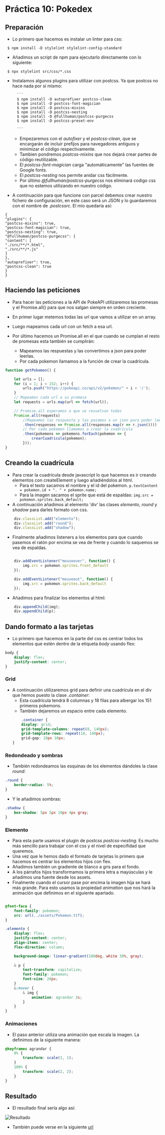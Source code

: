 # Práctica 10: Pokedex
## Preparación
* Lo primero que hacemos es instalar un linter para css:

```
 $ npm install -D stylelint stylelint-config-standard
```
* Añadimos un script de npm para ejecutarlo directamente con lo siguiente:

```
 $ npx stylelint src/css/*.css
``` 
* Instalamos algunos plugins para utilizar con postcss. Ya que postcss no hace nada por si mismo:

        ```
        $ npm install -D autoprefixer postcss-clean
        $ npm install -D postcss-font-magician
        $ npm install -D postcss-mixins
        $ npm install -D postcss-nesting
        $ npm install -D @fullhuman/postcss-purgecss
        $ npm install -D postcss-preset-env

        ```
    * Empezaremos con el *autofixer* y el *postcss-clean*, que se encargarán de incluir prefijos para navegadores antiguos y minimizar el código respectivamente.
    * Tambien pondremos *postcss-mixins* que nos dejará crear partes de código reutilizable.
    * El *postcss-font-magician*  carga "automáticamente" las fuentes de Google fonts.
    * El *postcss-nesting* nos permite anidar css fácilmente.
    * Por último *@fullhuman/postcss-purgecss* nos eliminará codigo css que no estemos utilizando en nuestro código.

* A continuación para que funcione con parcel debemos crear nuestro fichero de configuración, en este caso será un JSON y lo guardaremos con el nombre de *.postcssrc*. El mío quedaría así:

```
{
"plugins": {
"postcss-mixins": true,
"postcss-font-magician": true,
"postcss-nesting": true,
"@fullhuman/postcss-purgecss": {
"content": [
"./src/**/*.html",
"./src/**/*.js"
]
},
"autoprefixer": true,
"postcss-clean": true
}
}
```
## Haciendo las peticiones
* Para hacer las peticiones a la API de PokeAPI utilizaremos las promesas y el  Promise.all() para que nos salgan siempre en orden creciente.

* En primer lugar metemos todas las url que vamos a utilizar en un array.
* Luego mapeamos cada url con un fetch a esa url.
* Por último hacemos un Promise.all en el que cuando se cumplan el resto de promesas esta también se cumplirán:
    * Mapeamos las respuestas y las convertimos a json para poder leerlas.
    * Por cada pokemon llamamos a la función de crear la cuadrícula.

```javascript
function getPokemon() {

    let urls = [];
    for (i = 1; i < 152; i++) {
        urls.push("https://pokeapi.co/api/v2/pokemon/" + i + '/');
    }
    // Mapeamos cada url a su promesa 
    let requests = urls.map(url => fetch(url));

    // Promise.all esperamos a que se resuelvan todas
    Promise.all(requests)
        //Mapeamos las respuesta y las pasamos a un json para poder leerlas
        .then(responses => Promise.all(responses.map(r => r.json())))
        // Por cada pokemon llamamos a crear la cuadrícula
        .then(pokemons => pokemons.forEach(pokemon => {
            crearCuadricula(pokemon);
        }));
}
```

## Creando la cuadrícula
* Para crear la cuadrícula desde javascript lo que hacemos es ir creando elementos con createElement y luego añadiéndolos al html.
    * Para el texto sacamos el nombre y el id del pokemon. ```p.textContent = pokemon.id + ". " + pokemon.name;```
    * Para la imagen sacamos el sprite que está de espaldas: ```img.src = pokemon.sprites.back_default;```
* A continuación añadimos al elemento 'div' las clases *elemento*, *round* y *shadow* para darles formato con css.
```javascript
    div.classList.add("elemento");
    div.classList.add("round");
    div.classList.add("shadow");
```
* Finalmente añadimos listeners a los elementos para que cuando pasemos el ratón por encima se vea de frente y cuando lo saquemos se vea de espaldas.
```javascript

    div.addEventListener("mouseover", function() {
        img.src = pokemon.sprites.front_default
    });

    div.addEventListener("mouseout", function() {
        img.src = pokemon.sprites.back_default
    });
```

* Añadimos para finalizar los elementos al html:
```javascript
    div.appendChild(img);
    div.appendChild(p);
```
## Dando formato a las tarjetas
* Lo primero que hacemos en la parte del css es centrar todos los elementos que estén dentro de la etiqueta *body* usando flex:
```css
body {
    display: flex;
    justify-content: center;
}

```

### Grid
* A continuación utilizaremos grid para definir una cuadrícula en el div que hemos puesto la clase *.container*:
    * Esta cuadrícula tendrá 8 columnas y 18 filas para albergar los 151 primeros pokemons.
    * También dejaremos un espacio entre cada elemento.
    ```css
        .container {
        display: grid;
        grid-template-columns: repeat(8, 140px);
        grid-template-rows: repeat(18, 140px);
        grid-gap: 10px 10px;
    }
    ```
### Redondeado y sombras
* También redondeamos las esquinas de los elementos dándoles la clase *round*:

```css
.round {
    border-radius: 5%;
}
```
* Y le añadimos sombras:
```css
.shadow {
    box-shadow: 5px 5px 10px 4px gray;
}
```
### Elemento
* Para esta parte usamos el plugin de postcss *postcss-nesting*. Es mucho más sencillo para trabajar con el css y el nivel de especifidad que queremos.
* Una vez que le hemos dado el formato de tarjetas lo primero que hacemos es centrar los elementos hijos con flex. 
* Añadimos también un gradiente de blanco a gris para el fondo.
* A los párrafos hijos transformamos la primera letra a mayúsculas y le añadimos una fuente desde los assets.
* Finalmente cuando el cursor pase por encima la imagen hija se hará más grande. Para esto usamos la propiedad 
*animation* que nos hará la animación que definimos en el siguiente apartado.
```css

@font-face {
    font-family: pokemon;
    src: url(../assets/Pokemon.ttf);
}

.elemento {
    display: flex;
    justify-content: center;
    align-items: center;
    flex-direction: column;

    background-image: linear-gradient(180deg, white 30%, gray);
    
    & p {
        text-transform: capitalize;
        font-family: pokemon;
        font-size: 20px;
    }
    &:hover {
        & img {
            animation: agrandar 3s;
        }
    }
}
```
### Animaciones
* El paso anterior utiliza una animación que escala la imagen. La definimos de la siguiente manera:
```css
@keyframes agrandar {
    0% {
        transform: scale(1, 1);
    }
    100% {
        transform: scale(2, 2);
    }
}
```

## Resultado

* El resultado final sería algo así:

![Resultado](https://github.com/ULL-ESIT-DSI-1920/dsi-p4-pokedex-alu0100944723/blob/master/src/assets/Capturas_Readme/Resultado.gif)

* También puede verse en la siguiente [url](https://ull-esit-dsi-1920.github.io/dsi-p4-pokedex-alu0100944723/)